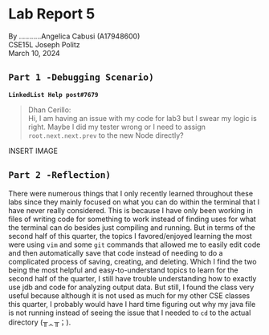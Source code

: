 # Lab Report 5
By ...........Angelica Cabusi (A17948600)\
CSE15L Joseph Politz\
March 10, 2024
## `Part 1 -Debugging Scenario)`
**```LinkedList Help post#7679```**
> Dhan Cerillo:\
> Hi, I am having an issue with my code for lab3 but I swear my logic is right. Maybe I did my tester wrong or I need to assign ```root.next.next.prev``` to the new Node directly?

INSERT IMAGE




## `Part 2 -Reflection)`
There were numerous things that I only recently learned throughout these labs since they mainly focused on what you can do within the terminal that I have never really considered. This is because I have only been working in files of writing code for something to work instead of finding uses for what the terminal can do besides just compiling and running. But in terms of the second half of this quarter, the topics I favored/enjoyed learning the most were using `vim` and some `git` commands that allowed me to easily edit code and then automatically save that code instead of needing to do a complicated process of saving, creating, and deleting. Which I find the two being the most helpful and easy-to-understand topics to learn for the second half of the quarter, I still have trouble understanding how to exactly use jdb and code for analyzing output data. But still, I found the class very useful because although it is not used as much for my other CSE classes this quarter, I probably would have I hard time figuring out why my java file is not running instead of seeing the issue that I needed to `cd` to the actual directory (╥ᆺ╥；). 
